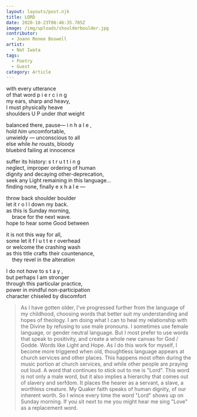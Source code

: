 ```yaml
---
layout: layouts/post.njk
title: LORD
date: 2020-10-23T06:46:35.705Z
image: /img/uploads/shoulderboulder.jpg
contributor:
  - Joann Renee Boswell
artist:
  - Nat Iwata
tags:
  - Poetry
  - Guest
category: Article
---
```

with every utterance\
of that word p i e r c i n g\
my ears, sharp and heavy,\
I must physically heave\
shoulders U P under *that* weight

balanced there, pause— i n h a l e ,\
hold *him* uncomfortable,\
unwieldy — unconscious to all\
else while *he* rousts, bloody\
bluebird failing at innocence

suffer its history: s t r u t t i n g\
neglect, improper ordering of human\
dignity and decaying other-deprecation,\
seek any Light remaining in this language...\
finding none, finally e x h a l e —

throw back shoulder boulder\
let it r o l l down my back.\
as this is Sunday morning,\
&nbsp;&nbsp;&nbsp;&nbsp;brace for the next wave.\
hope to hear some Good between

it is not this way for all,\
some let it f l u t t e r overhead\
or welcome the crashing wash\
as this title crafts their countenance,\
&nbsp;&nbsp;&nbsp;&nbsp;they revel in the alteration

I do not *have* to s t a y ,\
but perhaps I am stronger\
through this particular practice,\
power in mindful non-participation\
character chiseled by discomfort



> As I have gotten older, I've progressed further from the language of my childhood, choosing words that better suit my understanding and hopes of theology. I am doing what I can to heal my relationship with the Divine by refusing to use male pronouns. I sometimes use female language, or gender neutral language. But I most prefer to use words that speak to positivity, and create a whole new canvas for God / Godde. Words like Light and Hope. As I do this work for myself, I become more triggered when old, thoughtless language appears at church services and other places. This happens most often during the music portion at church services, and while other people are praying out loud. A word that continues to stick out to me is "Lord". This word is not only a male word, but it also implies a hierarchy that comes out of slavery and serfdom. It places the hearer as a servant, a slave, a worthless creature. My Quaker faith speaks of human dignity, of our inherent worth. So I wince every time the word "Lord" shows up on Sunday morning. If you sit next to me you might hear me sing "Love" as a replacement word.